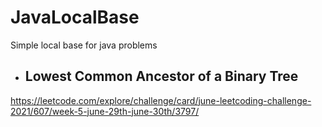 # JavaLocalBase
 Simple local base for java problems

- Lowest Common Ancestor of a Binary Tree
    -

https://leetcode.com/explore/challenge/card/june-leetcoding-challenge-2021/607/week-5-june-29th-june-30th/3797/